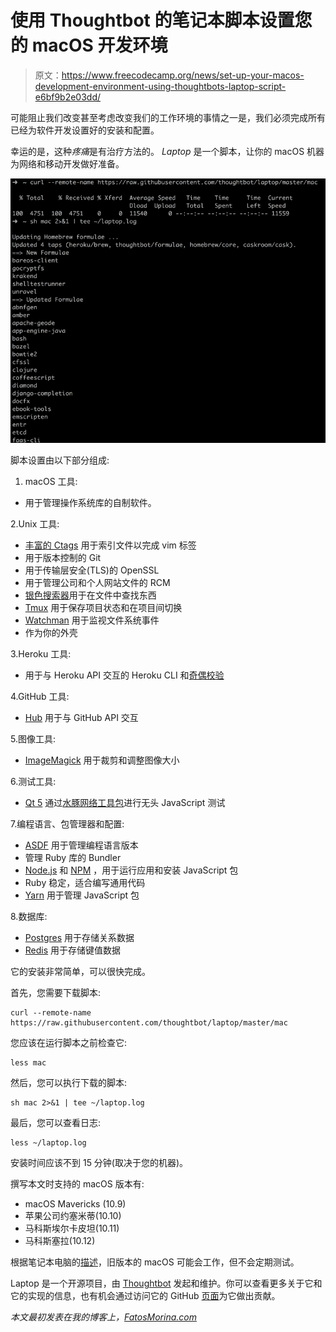 # 使用 Thoughtbot 的笔记本脚本设置您的 macOS 开发环境

> 原文：<https://www.freecodecamp.org/news/set-up-your-macos-development-environment-using-thoughtbots-laptop-script-e6bf9b2e03dd/>

可能阻止我们改变甚至考虑改变我们的工作环境的事情之一是，我们必须完成所有已经为软件开发设置好的安装和配置。

幸运的是，这种*疼痛*是有治疗方法的。 *Laptop* 是一个脚本，让你的 macOS 机器为网络和移动开发做好准备。

![TYlh5-0uZtwVDI1AstOGORoIqEBT5OIAyYVM](img/04e845cd47be951e27a77e26ec6ffefa.png)

脚本设置由以下部分组成:

1.  macOS 工具:

*   用于管理操作系统库的自制软件。

2.Unix 工具:

*   [丰富的 Ctags](http://ctags.sourceforge.net/) 用于索引文件以完成 vim 标签
*   用于版本控制的 Git
*   用于传输层安全(TLS)的 OpenSSL
*   用于管理公司和个人网站文件的 RCM
*   [银色搜索器](https://github.com/ggreer/the_silver_searcher)用于在文件中查找东西
*   [Tmux](http://tmux.github.io/) 用于保存项目状态和在项目间切换
*   [Watchman](https://facebook.github.io/watchman/) 用于监视文件系统事件
*   作为你的外壳

3.Heroku 工具:

*   用于与 Heroku API 交互的 Heroku CLI 和[奇偶校验](https://github.com/thoughtbot/parity)

4.GitHub 工具:

*   [Hub](http://hub.github.com/) 用于与 GitHub API 交互

5.图像工具:

*   [ImageMagick](http://www.imagemagick.org/) 用于裁剪和调整图像大小

6.测试工具:

*   [Qt 5](http://qt-project.org/) 通过[水豚网络工具包](https://github.com/thoughtbot/capybara-webkit)进行无头 JavaScript 测试

7.编程语言、包管理器和配置:

*   [ASDF](https://github.com/asdf-vm/asdf) 用于管理编程语言版本
*   管理 Ruby 库的 Bundler
*   [Node.js](http://nodejs.org/) 和 [NPM](https://www.npmjs.org/) ，用于运行应用和安装 JavaScript 包
*   Ruby 稳定，适合编写通用代码
*   [Yarn](https://yarnpkg.com/en/) 用于管理 JavaScript 包

8.数据库:

*   [Postgres](http://www.postgresql.org/) 用于存储关系数据
*   [Redis](http://redis.io/) 用于存储键值数据

它的安装非常简单，可以很快完成。

首先，您需要下载脚本:

```
curl --remote-name https://raw.githubusercontent.com/thoughtbot/laptop/master/mac
```

您应该在运行脚本之前检查它:

```
less mac
```

然后，您可以执行下载的脚本:

```
sh mac 2>&1 | tee ~/laptop.log
```

最后，您可以查看日志:

```
less ~/laptop.log
```

安装时间应该不到 15 分钟(取决于您的机器)。

撰写本文时支持的 macOS 版本有:

*   macOS Mavericks (10.9)
*   苹果公司约塞米蒂(10.10)
*   马科斯埃尔卡皮坦(10.11)
*   马科斯塞拉(10.12)

根据笔记本电脑的[描述](https://github.com/thoughtbot/laptop)，旧版本的 macOS 可能会工作，但不会定期测试。

Laptop 是一个开源项目，由 [Thoughtbot](https://thoughtbot.com/?utm_source=github) 发起和维护。你可以查看更多关于它和它的实现的信息，也有机会通过访问它的 GitHub [页面](https://github.com/thoughtbot/laptop)为它做出贡献。

*本文最初发表在我的博客上，[FatosMorina.com](http://www.fatosmorina.com/set-macos-development-environment-using-thoughtbots-laptop-script/)*